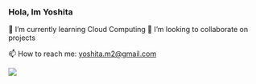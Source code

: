 ### Hola, Im Yoshita



 🌱 I’m currently learning Cloud Computing
 👯 I’m looking to collaborate on projects

 📫 How to reach me: yoshita.m2@gmail.com

<img src="https://github-readme-stats.vercel.app/api?username=yoshiita&&show_icons=true&title_color=ffffff&icon_color=bb2acf&text_color=daf7dc&bg_color=151515">
